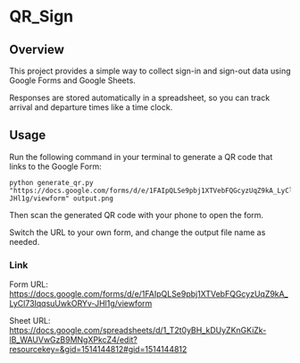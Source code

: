 # QR_Sign

## Overview

This project provides a simple way to collect sign-in and sign-out data using Google Forms and Google Sheets.

Responses are stored automatically in a spreadsheet, so you can track arrival and departure times like a time clock.

## Usage
Run the following command in your terminal to generate a QR code that links to the Google Form:


``````
python generate_qr.py "https://docs.google.com/forms/d/e/1FAIpQLSe9pbj1XTVebFQGcyzUqZ9kA_LyCl73IqqsuUwkORYv-JHl1g/viewform" output.png
``````
Then scan the generated QR code with your phone to open the form.

Switch the URL to your own form, and change the output file name as needed.


### Link
Form URL: https://docs.google.com/forms/d/e/1FAIpQLSe9pbj1XTVebFQGcyzUqZ9kA_LyCl73IqqsuUwkORYv-JHl1g/viewform

Sheet URL: https://docs.google.com/spreadsheets/d/1_T2t0yBH_kDUyZKnGKiZk-lB_WAUVwGzB9MNgXPkcZ4/edit?resourcekey=&gid=1514144812#gid=1514144812